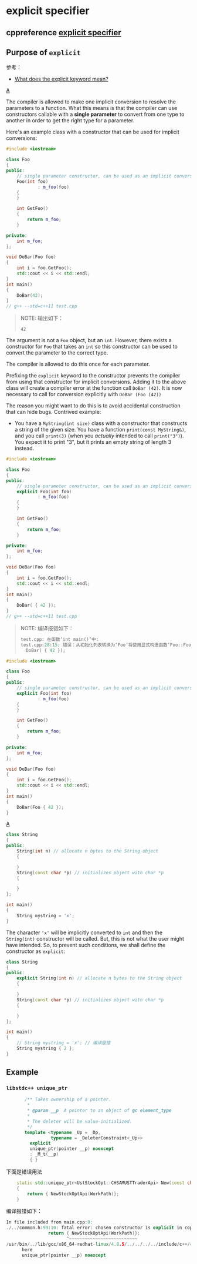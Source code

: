 # explicit specifier



## cppreference [explicit specifier](https://en.cppreference.com/w/cpp/language/explicit)



## Purpose of `explicit` 

参考：

- [What does the explicit keyword mean?](https://stackoverflow.com/questions/121162/what-does-the-explicit-keyword-mean)



[A](https://stackoverflow.com/a/121163)

The compiler is allowed to make one implicit conversion to resolve the parameters to a function. What this means is that the compiler can use constructors callable with a **single parameter** to convert from one type to another in order to get the right type for a parameter.

Here's an example class with a constructor that can be used for implicit conversions:

```C++
#include <iostream>

class Foo
{
public:
	// single parameter constructor, can be used as an implicit conversion
	Foo(int foo)
			: m_foo(foo)
	{
	}

	int GetFoo()
	{
		return m_foo;
	}

private:
	int m_foo;
};

void DoBar(Foo foo)
{
	int i = foo.GetFoo();
	std::cout << i << std::endl;
}
int main()
{
	DoBar(42);
}
// g++ --std=c++11 test.cpp
```

> NOTE:  输出如下：
>
> ```
> 42
> ```
>
> 

The argument is not a `Foo` object, but an `int`. However, there exists a constructor for `Foo` that takes an `int` so this constructor can be used to convert the parameter to the correct type.

The compiler is allowed to do this once for each parameter.

Prefixing the `explicit` keyword to the constructor prevents the compiler from using that constructor for implicit conversions. Adding it to the above class will create a compiler error at the function call `DoBar (42)`. It is now necessary to call for conversion explicitly with `DoBar (Foo (42))`

The reason you might want to do this is to avoid accidental construction that can hide bugs. Contrived example:

- You have a `MyString(int size)` class with a constructor that constructs a string of the given size. You have a function `print(const MyString&)`, and you call `print(3)` (when you *actually* intended to call `print("3")`). You expect it to print "3", but it prints an empty string of length 3 instead.



```c++
#include <iostream>

class Foo
{
public:
	// single parameter constructor, can be used as an implicit conversion
	explicit Foo(int foo)
			: m_foo(foo)
	{
	}

	int GetFoo()
	{
		return m_foo;
	}

private:
	int m_foo;
};

void DoBar(Foo foo)
{
	int i = foo.GetFoo();
	std::cout << i << std::endl;
}
int main()
{
	DoBar( { 42 });
}
// g++ --std=c++11 test.cpp
```

> NOTE: 编译报错如下：
>
> ```c++
> test.cpp: 在函数‘int main()’中:
> test.cpp:28:15: 错误：从初始化列表转换为‘Foo’将使用显式构造函数‘Foo::Foo(int)’
>   DoBar( { 42 });
> ```

```c++
#include <iostream>

class Foo
{
public:
	// single parameter constructor, can be used as an implicit conversion
	explicit Foo(int foo)
			: m_foo(foo)
	{
	}

	int GetFoo()
	{
		return m_foo;
	}

private:
	int m_foo;
};

void DoBar(Foo foo)
{
	int i = foo.GetFoo();
	std::cout << i << std::endl;
}
int main()
{
	DoBar(Foo { 42 });
}

```



[A](https://stackoverflow.com/a/121216)

```c++
class String
{
public:
	String(int n) // allocate n bytes to the String object
	{

	}
	String(const char *p) // initializes object with char *p
	{

	}
};

int main()
{
	String mystring = 'x';
}

```

The character `'x'` will be implicitly converted to `int` and then the `String(int)` constructor will be called. But, this is not what the user might have intended. So, to prevent such conditions, we shall define the constructor as `explicit`:

```c++
class String
{
public:
	explicit String(int n) // allocate n bytes to the String object
	{

	}
	String(const char *p) // initializes object with char *p
	{

	}
};

int main()
{
	// String mystring = 'x'; // 编译报错
	String mystring { 2 };
}

```



## Example

### `libstdc++ unique_ptr`

```c++
       /** Takes ownership of a pointer.
        *
        * @param __p  A pointer to an object of @c element_type
        *
        * The deleter will be value-initialized.
        */
       template <typename _Up = _Dp,
                 typename = _DeleterConstraint<_Up>>
         explicit
         unique_ptr(pointer __p) noexcept
         : _M_t(__p)
         { }
```

下面是错误用法

```c++
	static std::unique_ptr<UstStockOpt::CHSAMUSTTraderApi> New(const char *WorkPath)
	{
		return { NewStockOptApi(WorkPath)};
	}
```
编译报错如下：

```c++
In file included from main.cpp:8:
./../common.h:99:10: fatal error: chosen constructor is explicit in copy-initialization
                return { NewStockOptApi(WorkPath)};
                       ^~~~~~~~~~~~~~~~~~~~~~~~~~~
/usr/bin/../lib/gcc/x86_64-redhat-linux/4.8.5/../../../../include/c++/4.8.5/bits/unique_ptr.h:141:7: note: constructor declared
      here
      unique_ptr(pointer __p) noexcept

```